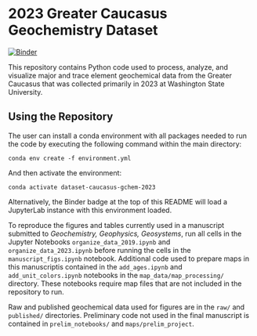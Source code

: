 # 2023 Greater Caucasus Geochemistry Dataset
[![Binder](https://mybinder.org/badge_logo.svg)](https://mybinder.org/v2/gh/dyvasey/dataset-caucasus-gchem-2023/HEAD)

This repository contains Python code used to process, analyze, and visualize major and trace element geochemical data from the Greater Caucasus that was collected primarily in 2023 at Washington State University.

## Using the Repository
The user can install a conda environment with all packages needed to run the code by executing the following command within the main directory:
```
conda env create -f environment.yml
```
And then activate the environment:
```
conda activate dataset-caucasus-gchem-2023
```
Alternatively, the Binder badge at the top of this README will load a JupyterLab instance with this environment loaded.

To reproduce the figures and tables currently used in a manuscript submitted to _Geochemistry, Geophysics, Geosystems_, run all cells in the Jupyter Notebooks `organize_data_2019.ipynb` and `organize_data_2023.ipynb` before running the cells in the `manuscript_figs.ipynb` notebook. Additional code used to prepare maps in this manuscriptis contained in the `add_ages.ipynb` and `add_unit_colors.ipynb` notebooks in the `map_data/map_processing/` directory. These notebooks require map files that are not included in the repository to run.

Raw and published geochemical data used for figures are in the `raw/` and `published/` directories. Preliminary code not used in the final manuscript is contained in `prelim_notebooks/` and `maps/prelim_project`. 